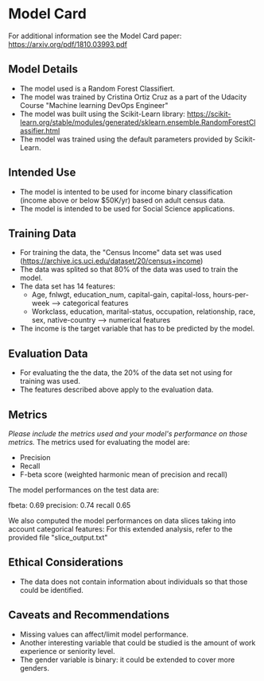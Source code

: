 # Model Card

For additional information see the Model Card paper: https://arxiv.org/pdf/1810.03993.pdf

## Model Details

- The model used is a Random Forest Classifiert.
- The model was trained by Cristina Ortiz Cruz as a part of the Udacity Course "Machine learning DevOps Engineer"
- The model was built using the Scikit-Learn library: https://scikit-learn.org/stable/modules/generated/sklearn.ensemble.RandomForestClassifier.html 
- The model was trained using the default parameters provided by Scikit-Learn.

## Intended Use

- The model is intented to be used for income binary classification (income above or below $50K/yr) based on adult census data.
- The model is intended to be used for Social Science applications.

## Training Data

- For training the data, the "Census Income" data set was used (https://archive.ics.uci.edu/dataset/20/census+income) 
- The data was splited so that 80% of the data was used to train the model.
- The data set has 14 features:
    - Age, fnlwgt, education_num, capital-gain, capital-loss, hours-per-week --> categorical features
    - Workclass, education, marital-status, occupation, relationship, race, sex, native-country --> numerical features
- The income is the target variable that has to be predicted by the model.

## Evaluation Data

- For evaluating the the data, the 20% of the data set not using for training was used.
- The features described above apply to the evaluation data.

## Metrics
_Please include the metrics used and your model's performance on those metrics._
The metrics used for evaluating the model are:
- Precision
- Recall
- F-beta score (weighted harmonic mean of precision and recall)

The model performances on the test data are:

fbeta: 0.69
precision: 0.74
recall 0.65

We also computed the model performances on data slices taking into account categorical features:
For this extended analysis, refer to the provided file "slice_output.txt"

## Ethical Considerations
- The data does not contain information about individuals so that those could be identified.

## Caveats and Recommendations
- Missing values can affect/limit model performance. 
- Another interesting variable that could be studied is the amount of work experience or seniority level.
- The gender variable is binary: it could be extended to cover more genders.